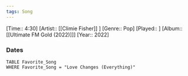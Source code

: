 ```yaml
---
tags: Song  
---
```

[Time:: 4:30]
[Artist:: [[Climie Fisher]] ]
[Genre:: Pop]
[Played:: ]
[Album:: [[Ultimate FM Gold (2022)]]]
[Year:: 2022]
### Dates
````dataview
TABLE Favorite_Song
WHERE Favorite_Song = "Love Changes (Everything)"
````